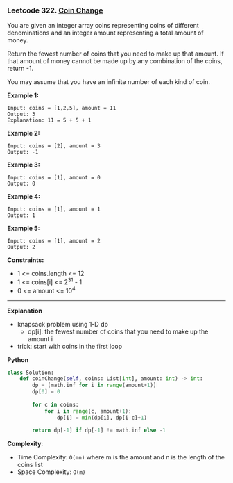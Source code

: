 ### Leetcode 322. [Coin Change](https://leetcode.com/problems/coin-change/)
You are given an integer array coins representing coins of different denominations and an integer amount representing a total amount of money.

Return the fewest number of coins that you need to make up that amount. If that amount of money cannot be made up by any combination of the coins, return -1.

You may assume that you have an infinite number of each kind of coin.

**Example 1:**

```
Input: coins = [1,2,5], amount = 11
Output: 3
Explanation: 11 = 5 + 5 + 1
```

**Example 2:**

```
Input: coins = [2], amount = 3
Output: -1
```

**Example 3:**

```
Input: coins = [1], amount = 0
Output: 0
```

**Example 4:**

```
Input: coins = [1], amount = 1
Output: 1
```

**Example 5:**

```
Input: coins = [1], amount = 2
Output: 2
```

**Constraints:**

- 1 <= coins.length <= 12
- 1 <= coins[i] <= 2<sup>31</sup> - 1
- 0 <= amount <= 10<sup>4</sup>

******************************
**Explanation**
- knapsack problem using 1-D dp
  - dp[i]: the fewest number of coins that you need to make up the amount i
- trick: start with coins in the first loop

**Python**

```python
class Solution:
    def coinChange(self, coins: List[int], amount: int) -> int:
        dp = [math.inf for i in range(amount+1)]
        dp[0] = 0
        
        for c in coins:
            for i in range(c, amount+1):
                dp[i] = min(dp[i], dp[i-c]+1)
        
        return dp[-1] if dp[-1] != math.inf else -1
```

**Complexity**:

- Time Complexity: ```O(mn)``` where m is the amount and n is the length of the coins list
- Space Complexity: ```O(m)```
